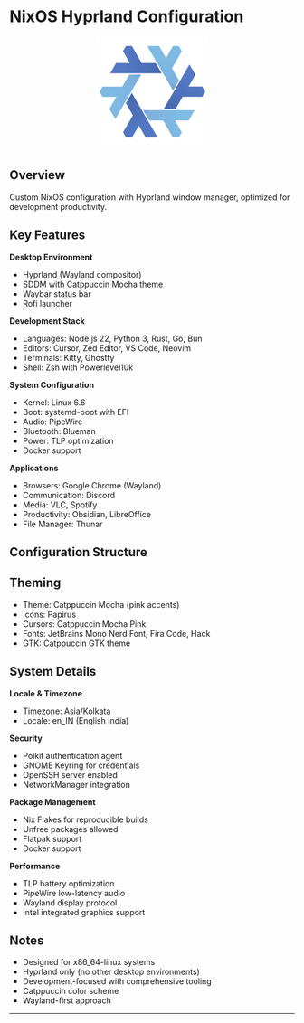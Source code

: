 # NixOS Hyprland Configuration

<div align="center">
  <img src="Nixos-logo.png" alt="NixOS Logo" width="200"/>
</div>

## Overview

Custom NixOS configuration with Hyprland window manager, optimized for development productivity.

## Key Features

**Desktop Environment**
- Hyprland (Wayland compositor)
- SDDM with Catppuccin Mocha theme
- Waybar status bar
- Rofi launcher

**Development Stack**
- Languages: Node.js 22, Python 3, Rust, Go, Bun
- Editors: Cursor, Zed Editor, VS Code, Neovim
- Terminals: Kitty, Ghostty
- Shell: Zsh with Powerlevel10k

**System Configuration**
- Kernel: Linux 6.6
- Boot: systemd-boot with EFI
- Audio: PipeWire
- Bluetooth: Blueman
- Power: TLP optimization
- Docker support

**Applications**
- Browsers: Google Chrome (Wayland)
- Communication: Discord
- Media: VLC, Spotify
- Productivity: Obsidian, LibreOffice
- File Manager: Thunar

## Configuration Structure


## Theming

- Theme: Catppuccin Mocha (pink accents)
- Icons: Papirus
- Cursors: Catppuccin Mocha Pink
- Fonts: JetBrains Mono Nerd Font, Fira Code, Hack
- GTK: Catppuccin GTK theme

## System Details

**Locale & Timezone**
- Timezone: Asia/Kolkata
- Locale: en_IN (English India)

**Security**
- Polkit authentication agent
- GNOME Keyring for credentials
- OpenSSH server enabled
- NetworkManager integration

**Package Management**
- Nix Flakes for reproducible builds
- Unfree packages allowed
- Flatpak support
- Docker support

**Performance**
- TLP battery optimization
- PipeWire low-latency audio
- Wayland display protocol
- Intel integrated graphics support

## Notes

- Designed for x86_64-linux systems
- Hyprland only (no other desktop environments)
- Development-focused with comprehensive tooling
- Catppuccin color scheme
- Wayland-first approach

---


